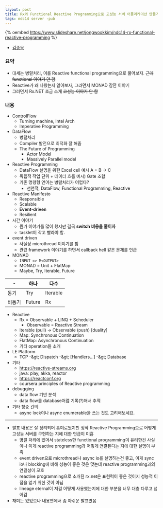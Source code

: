 ```yaml
---
layout: post
title: Rx와 Functional Reactive Programming으로 고성능 서버 어플리케이션 만들기
tags: ndc14 server -pub
---
```


{% oembed https://www.slideshare.net/jongwookkim/ndc14-rx-functional-reactive-programming %}

* [김종욱](https://jongwook.kim/home)

### 요약 ###

* 대세는 병렬처리, 이를 Reactive functional programming으로 풀어보자. ~~근데 functional 이야기 안 함~~
* Reactive가 왜 나왔는지 알아보자, 그러면서 MONAD 잠깐 이야기
* 그러면서 Rx.NET 조금 소개 ~~고성능 이야기 안 함~~

### 내용 ###

* ControlFlow
	* Turning machine, Intel Arch
	* Imperative Programming
* DataFlow
	* 병렬처리
	* Compiler 발전으로 최적화 잘 해줌
	* The Future of Programming
		* Actor Model
		* Massively Parallel model
* Reactive Programming
	* DataFlow 설명을 위한 Excel cell 예시 A + B -&gt; C
	* 독립적 작업 단위 + 데이터 흐름 예시) Gate 조합
	* 기존 명령형 언어는 병렬처리가 어렵다?
		* 선언적, DataFlow, Functional Programming, Reactive
* Reactive Manifesto
	* Responsible
	* Scalable
	* **Event-driven**
	* Resilient
* 시간 이야기
	* 뭔가 이야기를 많이 했지만 결국 **switch 비용을 줄이자**
	* tasklet이 작고 빨라야 함.
* event driven
	* 사실상 microthread 이야기를 함
	* 관련 framework 이야기를 하면서 callback hell 같은 문제를 언급
*  MONAD
	*  `INPUT => M<OUTPUT>`
	*  MONAD = Unit + FlatMap
	*  Maybe, Try, Iterable, Future

| - 		| 하나 		| 다수 		|
|-------|-----------|-----------|
| 동기	| Try 		| Iterable 	|
| 비동기	| Future 	| Rx 		|

* Reactive
	* Rx = Observable + LINQ + Scheduler
		* Observable = Reactive Stream
	* Iterable (pull) -&gt; Observable (push) [duality]
	* Map: Synchronous Continuation
	* FlatMap: Asynchronous Continuation
	* 기타 operation들 소개
* LE Platform
	* TCP -&amp;gt; Dispatch -&amp;gt; [Handlers...] -&amp;gt; Database
* 기타
	* https://reactive-streams.org
	* java: play, akka, reactor
	* https://reactconf.org
	* coursera principles of Reactive programming
* debugging
	* data flow 기반 분석
	* data flow를 database처럼 기록(?)해서 추적
* 기타 청중 건의
	* async lock이나 async enumerable을 쓰는 것도 고려해보세요.

----------

* 발표 내용은 잘 정리되어 흥미로웠지만 정작 Reactive Programming으로 어떻게 고성능 서버를 구현하는 지에 대한 언급이 미흡
	* 병렬 처리에 있어서 stateless한 functional programming이 유리한건 사실이나 이게 reactive programming과 어떻게 연결된다는 지에 대한 설명이 부족
	* event driven으로 microthread나 async io를 설명하는건 좋고, 이게 sync io나 blocking에 비해 성능이 좋은 것은 맞는데 reactive programming과의 연결성이 모호
	* reactive programming으로 소개된 rx.net은 표현력이 좋은 것이지 성능적 이점을 얻기 위한 것이 아님
	* lineage eternal이 저걸 어떻게 사용했는지에 대한 부분을 너무 대충 다루고 넘어감
* 재미는 있었으나 내용면에서 좀 아쉬운 발표였음
